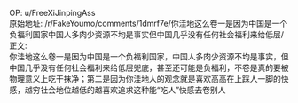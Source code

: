 
OP: u/FreeXiJinpingAss  
原始地址: /r/FakeYoumo/comments/1dmrf7e/你洼地这么卷一是因为中国是一个负福利国家中国人多肉少资源不均是事实但中国几乎没有任何社会福利来给低层/  
正文:  
你洼地这么卷一是因为中国是一个负福利国家，中国人多肉少资源不均是事实，但中国几乎没有任何社会福利来给低层兜底，甚至还可能是负福利，不卷是真的要被物理意义上吃干抹净；第二是因为你洼地人的观念就是喜欢高高在上踩人一脚的快感，越穷社会地位越低的越喜欢追求这种能“吃人”快感去卷别人  

